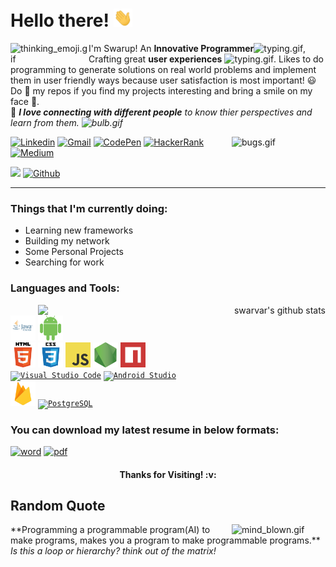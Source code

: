 <!-- Greeting -->
# Hello there! <img src="https://raw.githubusercontent.com/ABSphreak/ABSphreak/master/gifs/Hi.gif" width="30px" alt=":wave:">

<!--Introduction -->
<img src="https://media.giphy.com/media/CaiVJuZGvR8HK/giphy.gif" alt="thinking_emoji.gif" width="125" align="left"></img>
I'm Swarup! An **Innovative Programmer**<img src="https://media.giphy.com/media/WUlplcMpOCEmTGBtBW/giphy.gif" alt="typing.gif" width="30">, Crafting great **user experiences** <img src="https://media.giphy.com/media/3ohs7KtxtOEsDwO3GU/giphy.gif" alt="typing.gif" width="30">. Likes to do programming to generate solutions on real world problems and implement them in user friendly ways because user satisfaction is most important! :smiley:
<br>Do :star2: my repos if you find my projects interesting and bring a smile on my face :slightly_smiling_face:.
<br>
:handshake: <em><b>I love connecting with different people</b> to know thier perspectives and learn from them. <img src="https://media.giphy.com/media/XZcwMvQLRf9aXRa3qW/giphy.gif" alt="bulb.gif" width="30"></img></em>


<!-- gif Image -->
<img src="https://media.giphy.com/media/11ZSwQNWba4YF2/giphy.gif" alt="bugs.gif" width="150" align="right"></img>
<!-- GIFS 
<img src="https://media.giphy.com/media/11ZSwQNWba4YF2/giphy.gif" alt="bugs.gif" width="100"></img>
<img src="https://media.giphy.com/media/CaiVJuZGvR8HK/giphy.gif" alt="thinking_emoji.gif" width="100"></img>
<img src="https://media.giphy.com/media/XZcwMvQLRf9aXRa3qW/giphy.gif" alt="bulb.gif" width="100"></img>
-->

<!-- My badges -->
[![Linkedin](https://img.shields.io/badge/-swarupsuryawanshi-blue?style=flat&logo=Linkedin&logoColor=white)](https://www.linkedin.com/in/swarup-suryawanshi)
[![Gmail](https://img.shields.io/badge/-suryawanshiswarup-c14438?style=flat&logo=Gmail&logoColor=white)](https://mail.google.com/mail/?view=cm&fs=1&to=suryawanshiswarup@gmail.com)
[![CodePen](https://img.shields.io/badge/-swarvar-black?style=flat&logo=CodePen&logoColor=white)](https://codepen.io/swarvar/pens/public)
[![HackerRank](https://img.shields.io/badge/-Swarup_S-islamicgreen?style=flat&logo=HackerRank&logoColor=black)](https://www.hackerrank.com/Swarup_S)
[![Medium](https://img.shields.io/badge/-@suryawanshiswarup-black?style=flat&logo=Medium&logoColor=white)](https://medium.com/@suryawanshiswarup)

<!-- Profile View Count and GitStats -->
![](https://komarev.com/ghpvc/?username=swarvar&style=flat)
[![Github](https://img.shields.io/badge/-swarvar-black?style=flat&labelColor=black&logo=github&logoColor=white)](https://gitstats.me/swarvar)

---

<!-- current status -->
###  Things that I'm currently doing: 
* Learning new frameworks
* Building my network
* Some Personal Projects
* Searching for work


### Languages and Tools:
<!-- GitHub README Stats -->
 <a href="https://gitstats.me/swarvar" align="right">
    <img width="460" height="auto" align="right" alt="swarvar's github stats" src="https://github-readme-stats.vercel.app/api?username=swarvar&show_icons=true&theme=algolia&count_private=true&include_all_commits=true" />
</a>
<!-- icons -->
<br>
<code><a href = "https://www.java.com/en/"><img height="40" src="https://raw.githubusercontent.com/github/explore/80688e429a7d4ef2fca1e82350fe8e3517d3494d/topics/java/java.png" alt="Java"></a></code>
<code><a href = "https://www.android.com/intl/en_in/"><img height="40" src="https://raw.githubusercontent.com/github/explore/80688e429a7d4ef2fca1e82350fe8e3517d3494d/topics/android/android.png" alt="Android"></a></code>

<br>
 <!-- Web Development -->
<code><a href = "https://developer.mozilla.org/en-US/docs/Web/Guide/HTML/HTML5"><img height="40" src="https://raw.githubusercontent.com/github/explore/80688e429a7d4ef2fca1e82350fe8e3517d3494d/topics/html/html.png" alt="HTML5"></a></code>
<code><a href = "https://developer.mozilla.org/en-US/docs/Archive/CSS3"><img height="40" src="https://raw.githubusercontent.com/github/explore/80688e429a7d4ef2fca1e82350fe8e3517d3494d/topics/css/css.png" alt="CSS3"></a></code>
<code><a href = "https://developer.mozilla.org/en-US/docs/Web/JavaScript"><img height="40" src="https://raw.githubusercontent.com/github/explore/80688e429a7d4ef2fca1e82350fe8e3517d3494d/topics/javascript/javascript.png" alt="Vanilla Javascript"></a></code>
<code><a href = "https://nodejs.org/en/"><img height="40" src="https://raw.githubusercontent.com/github/explore/80688e429a7d4ef2fca1e82350fe8e3517d3494d/topics/nodejs/nodejs.png" alt="NodeJS"></a></code>
<code><a href = "https://www.npmjs.com/"><img height="40" src="https://raw.githubusercontent.com/github/explore/80688e429a7d4ef2fca1e82350fe8e3517d3494d/topics/npm/npm.png" alt="npm"></a></code>
<br>
<!-- Integrated Development Environment -->
 <code><a href = "https://code.visualstudio.com/"><img height="40" src="https://upload.wikimedia.org/wikipedia/commons/thumb/9/9a/Visual_Studio_Code_1.35_icon.svg/1200px-Visual_Studio_Code_1.35_icon.svg.png" alt="Visual Studio Code"></a></code>
 <code><a href = "https://developer.android.com/studio"><img height="40" src="https://1.bp.blogspot.com/-LgTa-xDiknI/X4EflN56boI/AAAAAAAAPuk/24YyKnqiGkwRS9-_9suPKkfsAwO4wHYEgCLcBGAsYHQ/s0/image9.png" alt="Android Studio"></a></code>
<!--<code><a href = "https://www.jetbrains.com/idea/"><img height="40" src="https://upload.wikimedia.org/wikipedia/commons/thumb/9/9c/IntelliJ_IDEA_Icon.svg/96px-IntelliJ_IDEA_Icon.svg.png" alt="IntelliJ IDEA"></a></code>
 <code><a href = "https://www.jetbrains.com/pycharm/"><img height="40" src="https://resources.jetbrains.com/storage/products/pycharm/img/meta/pycharm_logo_300x300.png"></a></code> 
<code><a href = "http://brackets.io/"><img height="40" src="https://upload.wikimedia.org/wikipedia/commons/thumb/4/4c/Brackets_Icon.svg/1024px-Brackets_Icon.svg.png" alt="Brackets"></a></code> -->
<br>
<!-- Database -->
<code><a href = "https://firebase.google.com/"><img height="40" src="https://raw.githubusercontent.com/github/explore/80688e429a7d4ef2fca1e82350fe8e3517d3494d/topics/firebase/firebase.png" alt="Google Firbase"></a></code>
<code><a href = "https://www.w3schools.com/sql/"><img height="40" src="https://upload.wikimedia.org/wikipedia/commons/2/29/Postgresql_elephant.svg" alt="PostgreSQL"></a></code>
<br>
<!-- other tech -->

### You can download my latest resume in below formats: 
[![word](https://img.shields.io/badge/-Resume.docx-blue?style=flat)](https://1drv.ms/w/s!AthuvGOr8bGpgm9412IkwYBYKWG5?e=NUq3EN)
[![pdf](https://img.shields.io/badge/-Resume.pdf-c14438?style=flat)](https://1drv.ms/b/s!AthuvGOr8bGpgnGnKK-SYJ-9nw4s?e=ACbm0c)


<h4 align="center"> Thanks for Visiting! :v:</h4>

<!-- Swarup's Quote -->
## Random Quote ##
<img src="https://media.giphy.com/media/xT0xeJpnrWC4XWblEk/giphy.gif" alt="mind_blown.gif" width="150" align="right">
**Programming a programmable program(AI) to make programs, makes you a program to make programmable programs.**
<br><i>Is this a loop or hierarchy? think out of the matrix!</i>
